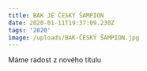 ```yaml
---
title: BAK JE ČESKÝ ŠAMPION
date: 2020-01-11T19:37:09.230Z
tags: '2020'
image: /uploads/BAK-ČESKÝ ŠAMPION.jpg
---
```

Máme radost z nového titulu
